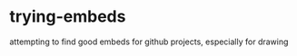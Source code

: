 # trying-embeds
attempting to find good embeds for github projects, especially for drawing

<div class="mxgraph" style="max-width:100%;border:1px solid transparent;" data-mxgraph="{&quot;highlight&quot;:&quot;#0000ff&quot;,&quot;nav&quot;:true,&quot;resize&quot;:true,&quot;toolbar&quot;:&quot;zoom layers tags lightbox&quot;,&quot;xml&quot;:&quot;&lt;mxfile host=\&quot;app.diagrams.net\&quot; modified=\&quot;2023-12-01T11:12:01.893Z\&quot; agent=\&quot;Mozilla/5.0 (Windows NT 10.0; Win64; x64) AppleWebKit/537.36 (KHTML, like Gecko) Chrome/118.0.0.0 Safari/537.36 OPR/104.0.0.0\&quot; etag=\&quot;L1k_CjFuMpMiT4fBGi09\&quot; version=\&quot;22.1.5\&quot; type=\&quot;github\&quot;&gt;\n  &lt;diagram id=\&quot;wFE0QG_FPsp0jaGvCLVb\&quot; name=\&quot;Page-1\&quot;&gt;\n    &lt;mxGraphModel dx=\&quot;961\&quot; dy=\&quot;590\&quot; grid=\&quot;1\&quot; gridSize=\&quot;10\&quot; guides=\&quot;1\&quot; tooltips=\&quot;1\&quot; connect=\&quot;1\&quot; arrows=\&quot;1\&quot; fold=\&quot;1\&quot; page=\&quot;1\&quot; pageScale=\&quot;1\&quot; pageWidth=\&quot;850\&quot; pageHeight=\&quot;1100\&quot; math=\&quot;0\&quot; shadow=\&quot;0\&quot;&gt;\n      &lt;root&gt;\n        &lt;mxCell id=\&quot;0\&quot; /&gt;\n        &lt;mxCell id=\&quot;1\&quot; parent=\&quot;0\&quot; /&gt;\n        &lt;mxCell id=\&quot;_5mSTuPxr-ZiKRkBDSY7-1\&quot; value=\&quot;\&quot; style=\&quot;swimlane;fontStyle=2;childLayout=stackLayout;horizontal=1;startSize=28;horizontalStack=1;resizeParent=1;resizeParentMax=0;resizeLast=0;collapsible=0;marginBottom=0;swimlaneFillColor=none;fontFamily=Permanent Marker;fontSize=16;points=[];verticalAlign=top;stackBorder=0;resizable=1;strokeWidth=2;sketch=1;disableMultiStroke=1;\&quot; parent=\&quot;1\&quot; vertex=\&quot;1\&quot;&gt;\n          &lt;mxGeometry x=\&quot;160\&quot; y=\&quot;80\&quot; width=\&quot;540\&quot; height=\&quot;440\&quot; as=\&quot;geometry\&quot; /&gt;\n        &lt;/mxCell&gt;\n        &lt;object label=\&quot;TO DO\&quot; status=\&quot;New\&quot; id=\&quot;_5mSTuPxr-ZiKRkBDSY7-2\&quot;&gt;\n          &lt;mxCell style=\&quot;swimlane;strokeWidth=2;fontFamily=Permanent Marker;html=0;startSize=1;verticalAlign=bottom;spacingBottom=5;points=[];childLayout=stackLayout;stackBorder=20;stackSpacing=20;resizeLast=0;resizeParent=1;horizontalStack=0;collapsible=0;sketch=1;strokeColor=none;fillStyle=solid;fillColor=#A0522D;\&quot; parent=\&quot;_5mSTuPxr-ZiKRkBDSY7-1\&quot; vertex=\&quot;1\&quot;&gt;\n            &lt;mxGeometry y=\&quot;28\&quot; width=\&quot;180\&quot; height=\&quot;412\&quot; as=\&quot;geometry\&quot; /&gt;\n          &lt;/mxCell&gt;\n        &lt;/object&gt;\n        &lt;object label=\&quot;Task 1&amp;lt;br&amp;gt;&amp;lt;span style=&amp;quot;font-weight: normal&amp;quot;&amp;gt;&amp;lt;i&amp;gt;&amp;lt;font style=&amp;quot;font-size: 10px&amp;quot;&amp;gt;%status%&amp;lt;/font&amp;gt;&amp;lt;/i&amp;gt;&amp;lt;/span&amp;gt;\&quot; placeholders=\&quot;1\&quot; id=\&quot;_5mSTuPxr-ZiKRkBDSY7-3\&quot;&gt;\n          &lt;mxCell style=\&quot;whiteSpace=wrap;html=1;strokeWidth=2;fillColor=swimlane;fontStyle=1;spacingTop=0;rounded=1;arcSize=9;points=[];sketch=1;fontFamily=Permanent Marker;hachureGap=8;fillWeight=1;\&quot; parent=\&quot;_5mSTuPxr-ZiKRkBDSY7-2\&quot; vertex=\&quot;1\&quot;&gt;\n            &lt;mxGeometry x=\&quot;20\&quot; y=\&quot;21\&quot; width=\&quot;140\&quot; height=\&quot;80\&quot; as=\&quot;geometry\&quot; /&gt;\n          &lt;/mxCell&gt;\n        &lt;/object&gt;\n        &lt;object label=\&quot;Task 2&amp;lt;br&amp;gt;&amp;lt;span style=&amp;quot;font-weight: normal&amp;quot;&amp;gt;&amp;lt;i&amp;gt;&amp;lt;font style=&amp;quot;font-size: 10px&amp;quot;&amp;gt;%status%&amp;lt;/font&amp;gt;&amp;lt;/i&amp;gt;&amp;lt;/span&amp;gt;\&quot; placeholders=\&quot;1\&quot; id=\&quot;_5mSTuPxr-ZiKRkBDSY7-4\&quot;&gt;\n          &lt;mxCell style=\&quot;whiteSpace=wrap;html=1;strokeWidth=2;fillColor=swimlane;fontStyle=1;spacingTop=0;rounded=1;arcSize=9;points=[];sketch=1;fontFamily=Permanent Marker;hachureGap=8;fillWeight=1;\&quot; parent=\&quot;_5mSTuPxr-ZiKRkBDSY7-2\&quot; vertex=\&quot;1\&quot;&gt;\n            &lt;mxGeometry x=\&quot;20\&quot; y=\&quot;121\&quot; width=\&quot;140\&quot; height=\&quot;80\&quot; as=\&quot;geometry\&quot; /&gt;\n          &lt;/mxCell&gt;\n        &lt;/object&gt;\n        &lt;object label=\&quot;Task 3&amp;lt;br&amp;gt;&amp;lt;span style=&amp;quot;font-weight: normal&amp;quot;&amp;gt;&amp;lt;i&amp;gt;&amp;lt;font style=&amp;quot;font-size: 10px&amp;quot;&amp;gt;%status%&amp;lt;/font&amp;gt;&amp;lt;/i&amp;gt;&amp;lt;/span&amp;gt;\&quot; placeholders=\&quot;1\&quot; id=\&quot;_5mSTuPxr-ZiKRkBDSY7-5\&quot;&gt;\n          &lt;mxCell style=\&quot;whiteSpace=wrap;html=1;strokeWidth=2;fillColor=swimlane;fontStyle=1;spacingTop=0;rounded=1;arcSize=9;points=[];sketch=1;fontFamily=Permanent Marker;hachureGap=8;fillWeight=1;\&quot; parent=\&quot;_5mSTuPxr-ZiKRkBDSY7-2\&quot; vertex=\&quot;1\&quot;&gt;\n            &lt;mxGeometry x=\&quot;20\&quot; y=\&quot;221\&quot; width=\&quot;140\&quot; height=\&quot;80\&quot; as=\&quot;geometry\&quot; /&gt;\n          &lt;/mxCell&gt;\n        &lt;/object&gt;\n        &lt;object label=\&quot;DOING\&quot; status=\&quot;In progress\&quot; id=\&quot;_5mSTuPxr-ZiKRkBDSY7-6\&quot;&gt;\n          &lt;mxCell style=\&quot;swimlane;strokeWidth=2;fontFamily=Permanent Marker;html=0;startSize=1;verticalAlign=bottom;spacingBottom=5;points=[];childLayout=stackLayout;stackBorder=20;stackSpacing=20;resizeLast=0;resizeParent=1;horizontalStack=0;collapsible=0;sketch=1;strokeColor=none;fillStyle=solid;fillColor=#006600;\&quot; parent=\&quot;_5mSTuPxr-ZiKRkBDSY7-1\&quot; vertex=\&quot;1\&quot;&gt;\n            &lt;mxGeometry x=\&quot;180\&quot; y=\&quot;28\&quot; width=\&quot;180\&quot; height=\&quot;412\&quot; as=\&quot;geometry\&quot; /&gt;\n          &lt;/mxCell&gt;\n        &lt;/object&gt;\n        &lt;object label=\&quot;Task 4&amp;lt;br&amp;gt;&amp;lt;span style=&amp;quot;font-weight: normal&amp;quot;&amp;gt;&amp;lt;i&amp;gt;&amp;lt;font style=&amp;quot;font-size: 10px&amp;quot;&amp;gt;%status%&amp;lt;/font&amp;gt;&amp;lt;/i&amp;gt;&amp;lt;/span&amp;gt;\&quot; placeholders=\&quot;1\&quot; id=\&quot;_5mSTuPxr-ZiKRkBDSY7-7\&quot;&gt;\n          &lt;mxCell style=\&quot;whiteSpace=wrap;html=1;strokeWidth=2;fillColor=swimlane;fontStyle=1;spacingTop=0;rounded=1;arcSize=9;points=[];sketch=1;fontFamily=Permanent Marker;hachureGap=8;fillWeight=1;\&quot; parent=\&quot;_5mSTuPxr-ZiKRkBDSY7-6\&quot; vertex=\&quot;1\&quot;&gt;\n            &lt;mxGeometry x=\&quot;20\&quot; y=\&quot;21\&quot; width=\&quot;140\&quot; height=\&quot;80\&quot; as=\&quot;geometry\&quot; /&gt;\n          &lt;/mxCell&gt;\n        &lt;/object&gt;\n        &lt;object label=\&quot;Task 5&amp;lt;br&amp;gt;&amp;lt;span style=&amp;quot;font-weight: normal&amp;quot;&amp;gt;&amp;lt;i&amp;gt;&amp;lt;font style=&amp;quot;font-size: 10px&amp;quot;&amp;gt;%status%&amp;lt;/font&amp;gt;&amp;lt;/i&amp;gt;&amp;lt;/span&amp;gt;\&quot; placeholders=\&quot;1\&quot; id=\&quot;_5mSTuPxr-ZiKRkBDSY7-8\&quot;&gt;\n          &lt;mxCell style=\&quot;whiteSpace=wrap;html=1;strokeWidth=2;fillColor=swimlane;fontStyle=1;spacingTop=0;rounded=1;arcSize=9;points=[];sketch=1;fontFamily=Permanent Marker;hachureGap=8;fillWeight=1;\&quot; parent=\&quot;_5mSTuPxr-ZiKRkBDSY7-6\&quot; vertex=\&quot;1\&quot;&gt;\n            &lt;mxGeometry x=\&quot;20\&quot; y=\&quot;121\&quot; width=\&quot;140\&quot; height=\&quot;80\&quot; as=\&quot;geometry\&quot; /&gt;\n          &lt;/mxCell&gt;\n        &lt;/object&gt;\n        &lt;object label=\&quot;DONE\&quot; status=\&quot;Completed\&quot; id=\&quot;_5mSTuPxr-ZiKRkBDSY7-9\&quot;&gt;\n          &lt;mxCell style=\&quot;swimlane;strokeWidth=2;fontFamily=Permanent Marker;html=0;startSize=1;verticalAlign=bottom;spacingBottom=5;points=[];childLayout=stackLayout;stackBorder=20;stackSpacing=20;resizeLast=0;resizeParent=1;horizontalStack=0;collapsible=0;sketch=1;strokeColor=none;fillStyle=solid;fillColor=#1BA1E2;\&quot; parent=\&quot;_5mSTuPxr-ZiKRkBDSY7-1\&quot; vertex=\&quot;1\&quot;&gt;\n            &lt;mxGeometry x=\&quot;360\&quot; y=\&quot;28\&quot; width=\&quot;180\&quot; height=\&quot;412\&quot; as=\&quot;geometry\&quot; /&gt;\n          &lt;/mxCell&gt;\n        &lt;/object&gt;\n        &lt;object label=\&quot;Task 6&amp;lt;br&amp;gt;&amp;lt;span style=&amp;quot;font-weight: normal&amp;quot;&amp;gt;&amp;lt;i&amp;gt;&amp;lt;font style=&amp;quot;font-size: 10px&amp;quot;&amp;gt;%status%&amp;lt;/font&amp;gt;&amp;lt;/i&amp;gt;&amp;lt;/span&amp;gt;\&quot; placeholders=\&quot;1\&quot; id=\&quot;_5mSTuPxr-ZiKRkBDSY7-10\&quot;&gt;\n          &lt;mxCell style=\&quot;whiteSpace=wrap;html=1;strokeWidth=2;fillColor=swimlane;fontStyle=1;spacingTop=0;rounded=1;arcSize=9;points=[];sketch=1;fontFamily=Permanent Marker;hachureGap=8;fillWeight=1;\&quot; parent=\&quot;_5mSTuPxr-ZiKRkBDSY7-9\&quot; vertex=\&quot;1\&quot;&gt;\n            &lt;mxGeometry x=\&quot;20\&quot; y=\&quot;21\&quot; width=\&quot;140\&quot; height=\&quot;80\&quot; as=\&quot;geometry\&quot; /&gt;\n          &lt;/mxCell&gt;\n        &lt;/object&gt;\n        &lt;object label=\&quot;Task 7&amp;lt;br&amp;gt;&amp;lt;span style=&amp;quot;font-weight: normal&amp;quot;&amp;gt;&amp;lt;i&amp;gt;&amp;lt;font style=&amp;quot;font-size: 10px&amp;quot;&amp;gt;%status%&amp;lt;/font&amp;gt;&amp;lt;/i&amp;gt;&amp;lt;/span&amp;gt;\&quot; placeholders=\&quot;1\&quot; id=\&quot;_5mSTuPxr-ZiKRkBDSY7-11\&quot;&gt;\n          &lt;mxCell style=\&quot;whiteSpace=wrap;html=1;strokeWidth=2;fillColor=swimlane;fontStyle=1;spacingTop=0;rounded=1;arcSize=9;points=[];sketch=1;fontFamily=Permanent Marker;hachureGap=8;fillWeight=1;\&quot; parent=\&quot;_5mSTuPxr-ZiKRkBDSY7-9\&quot; vertex=\&quot;1\&quot;&gt;\n            &lt;mxGeometry x=\&quot;20\&quot; y=\&quot;121\&quot; width=\&quot;140\&quot; height=\&quot;80\&quot; as=\&quot;geometry\&quot; /&gt;\n          &lt;/mxCell&gt;\n        &lt;/object&gt;\n        &lt;object label=\&quot;Task 8&amp;lt;br&amp;gt;&amp;lt;span style=&amp;quot;font-weight: normal&amp;quot;&amp;gt;&amp;lt;i&amp;gt;&amp;lt;font style=&amp;quot;font-size: 10px&amp;quot;&amp;gt;%status%&amp;lt;/font&amp;gt;&amp;lt;/i&amp;gt;&amp;lt;/span&amp;gt;\&quot; placeholders=\&quot;1\&quot; id=\&quot;_5mSTuPxr-ZiKRkBDSY7-12\&quot;&gt;\n          &lt;mxCell style=\&quot;whiteSpace=wrap;html=1;strokeWidth=2;fillColor=swimlane;fontStyle=1;spacingTop=0;rounded=1;arcSize=9;points=[];sketch=1;fontFamily=Permanent Marker;hachureGap=8;fillWeight=1;\&quot; parent=\&quot;_5mSTuPxr-ZiKRkBDSY7-9\&quot; vertex=\&quot;1\&quot;&gt;\n            &lt;mxGeometry x=\&quot;20\&quot; y=\&quot;221\&quot; width=\&quot;140\&quot; height=\&quot;80\&quot; as=\&quot;geometry\&quot; /&gt;\n          &lt;/mxCell&gt;\n        &lt;/object&gt;\n      &lt;/root&gt;\n    &lt;/mxGraphModel&gt;\n  &lt;/diagram&gt;\n&lt;/mxfile&gt;\n&quot;}"></div>
<script type="text/javascript" src="https://viewer.diagrams.net/js/viewer-static.min.js"></script>
